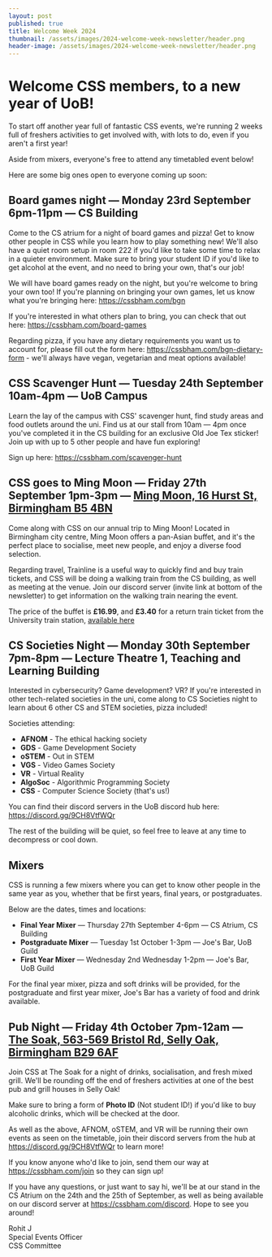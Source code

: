 ```yaml
---
layout: post
published: true
title: Welcome Week 2024
thumbnail: /assets/images/2024-welcome-week-newsletter/header.png
header-image: /assets/images/2024-welcome-week-newsletter/header.png
---
```

# Welcome CSS members, to a new year of UoB!

To start off another year full of fantastic CSS events, we're running 2 weeks full of freshers activities to get involved with, with lots to do, even if you aren't a first year!

Aside from mixers, everyone's free to attend any timetabled event below!

Here are some big ones open to everyone coming up soon:


## Board games night — Monday 23rd September 6pm-11pm — CS Building

Come to the CS atrium for a night of board games and pizza! Get to know other people in CSS while you learn how to play something new! We'll also have a quiet room setup in room 222 if you'd like to take some time to relax in a quieter environment. Make sure to bring your student ID if you'd like to get alcohol at the event, and no need to bring your own, that's our job!

We will have board games ready on the night, but you're welcome to bring your own too! If you're planning on bringing your own games, let us know what you're bringing here: https://cssbham.com/bgn

If you're interested in what others plan to bring, you can check that out here: https://cssbham.com/board-games

Regarding pizza, if you have any dietary requirements you want us to account for, please fill out the form here: https://cssbham.com/bgn-dietary-form - we'll always have vegan, vegetarian and meat options available!


## CSS Scavenger Hunt — Tuesday 24th September 10am-4pm — UoB Campus

Learn the lay of the campus with CSS' scavenger hunt, find study areas and food outlets around the uni. Find us at our stall from 10am — 4pm once you've completed it in the CS building for an exclusive Old Joe Tex sticker! Join up with up to 5 other people and have fun exploring!

Sign up here: https://cssbham.com/scavenger-hunt


## CSS goes to Ming Moon — Friday 27th September 1pm-3pm — [Ming Moon, 16 Hurst St, Birmingham B5 4BN](https://maps.app.goo.gl/TgcpBnoZjDC7gNj29)

Come along with CSS on our annual trip to Ming Moon! Located in Birmingham city centre, Ming Moon offers a pan-Asian buffet, and it's the perfect place to socialise, meet new people, and enjoy a diverse food selection.

Regarding travel, Trainline is a useful way to quickly find and buy train tickets, and CSS will be doing a walking train from the CS building, as well as meeting at the venue. Join our discord server (invite link at bottom of the newsletter) to get information on the walking train nearing the event.

The price of the buffet is **£16.99**, and **£3.40** for a return train ticket from the University train station, [available here](https://www.thetrainline.com/book/results?origin=urn%3Atrainline%3Ageneric%3Aloc%3AUNI4504gb&destination=urn%3Atrainline%3Ageneric%3Aloc%3ABHM1127gb&outwardDate=2024-09-17T20%3A00%3A00&outwardDateType=departAfter&journeySearchType=single&passengers%5B%5D=1994-09-17&directSearch=false&splitSave=true&selectedOutward=QJZla%2BDPi9I%3D%3A6r1l7AYOn%2Fo%3D)


## CS Societies Night — Monday 30th September 7pm-8pm — Lecture Theatre 1, Teaching and Learning Building

Interested in cybersecurity? Game development? VR? If you're interested in other tech-related societies in the uni, come along to CS Societies night to learn about 6 other CS and STEM societies, pizza included!

Societies attending:

- **AFNOM** - The ethical hacking society
- **GDS** - Game Development Society
- **oSTEM** - Out in STEM
- **VGS** - Video Games Society
- **VR** - Virtual Reality
- **AlgoSoc** - Algorithmic Programming Society
- **CSS** - Computer Science Society (that's us!)

You can find their discord servers in the UoB discord hub here: https://discord.gg/9CH8VtfWQr

The rest of the building will be quiet, so feel free to leave at any time to decompress or cool down.


## **Mixers**

CSS is running a few mixers where you can get to know other people in the same year as you, whether that be first years, final years, or postgraduates.

Below are the dates, times and locations:


- **Final Year Mixer** — Thursday 27th September 4-6pm — CS Atrium, CS Building
- **Postgraduate Mixer** — Tuesday 1st October 1-3pm — Joe's Bar, UoB Guild
- **First Year Mixer** — Wednesday 2nd Wednesday 1-2pm — Joe's Bar, UoB Guild


For the final year mixer, pizza and soft drinks will be provided, for the postgraduate and first year mixer, Joe's Bar has a variety of food and drink available.


## Pub Night — Friday 4th October 7pm-12am — [The Soak, 563-569 Bristol Rd, Selly Oak, Birmingham B29 6AF](https://maps.app.goo.gl/LWfAZ8ZqYb9v11JFA)

Join CSS at The Soak for a night of drinks, socialisation, and fresh mixed grill. We'll be rounding off the end of freshers activities at one of the best pub and grill houses in Selly Oak!

Make sure to bring a form of **Photo ID** (Not student ID!) if you'd like to buy alcoholic drinks, which will be checked at the door.



As well as the above, AFNOM, oSTEM, and VR will be running their own events as seen on the timetable, join their discord servers from the hub at https://discord.gg/9CH8VtfWQr to learn more!

If you know anyone who'd like to join, send them our way at https://cssbham.com/join so they can sign up!

If you have any questions, or just want to say hi, we'll be at our stand in the CS Atrium on the 24th and the 25th of September, as well as being available on our discord server at https://cssbham.com/discord. Hope to see you around!


Rohit J  
Special Events Officer  
CSS Committee  
